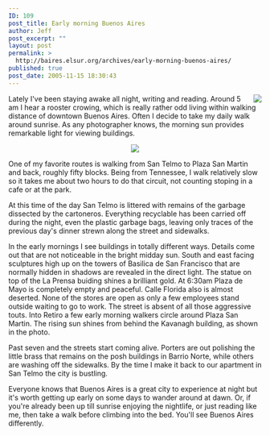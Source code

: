 ```yaml
---
ID: 109
post_title: Early morning Buenos Aires
author: Jeff
post_excerpt: ""
layout: post
permalink: >
  http://baires.elsur.org/archives/early-morning-buenos-aires/
published: true
post_date: 2005-11-15 18:30:43
---
```

<a href="http://photos.elsur.org/kavanagh-building"><img src="http://photos.elsur.org/archives/thumb-kavanagh.jpg" border="0" align="right"/></a>Lately I've been staying awake all night, writing and reading. Around 5 am I hear a rooster crowing, which is really rather odd living within walking distance of downtown Buenos Aires. Often I decide to take my daily walk around sunrise. As any photographer knows, the morning sun provides remarkable light for viewing buildings.

<center>
<a href="http://picasaweb.google.es/iamjeffbarry/BuenosAires/photo#5152469093845246530"><img src="https://lh3.googleusercontent.com/RqjAT4-mZki8OJtvfp1z2UhoJfpyrVOPAtl1ayxNpeKoO27s3ThnoDz3Lyy0i-Gfolfr8Sa60AYeABgxvmaFEmPXHx6HwUIFzmlnIoNZu16cdmAtJoJv4t-wXDLRBduTNDLoov2xLVuRu12vRTL_e2ZRUFi4MKjS24RJB_w1L54N93mr0P2Vx2oGgoc03MPQ-3htkAO7iN-gI_9J0pnq-KhROFcfUQwYPZ8awOkGqOp84-M8oig7JKfoK_X1okjaVz-b6owFIfHfNudsEQKsPF3B4E0kZz7gfT6OolWedYMQmSW-vVTo89DEfBMfPJc0AdMZ4F24Ap_ARkzUYo0TUOiZELABbo5Rx4gjD4s6KMQpxERu8pfYbMejrQIsypajFnGbxfPx9rkJTO3RXst5JllxpMdKKom3xNVOpXc38h3wkgbBv1VYdTlRJOA23jKzHbKmGdiug30D7C39YQWmEbeuUmKx7MHtPjPN-4dQYyBPbQ3YQgfh5Xch3qvfc5Z8Z7T2uTYGGNQlCh1tlbA4aJO-Xh-71UkzTlI8MSNXKq0zt2i1aNl2CQ352iuDfJekjhyP=w768-h576-no" /></a>
</center>


One of my favorite routes is walking from San Telmo to Plaza San Martin and back, roughly fifty blocks. Being from Tennessee, I walk relatively slow so it takes me about two hours to do that circuit, not counting stoping in a cafe or at the park. 

At this time of the day San Telmo is littered with remains of the garbage dissected by the cartoneros. Everything recyclable has been carried off during the night, even the plastic garbage bags, leaving only traces of the previous day's dinner strewn along the street and sidewalks. 

In the early mornings I see buildings in totally different ways. Details come out that are not noticeable in the bright midday sun. South and east facing sculptures high up on the towers of Basilica de San Francisco that are normally hidden in shadows are revealed in the direct light. The statue on top of the La Prensa buiding shines a brilliant gold. At 6:30am Plaza de Mayo is completely empty and peaceful. Calle Florida also is almost deserted. None of the stores are open as only a few employees stand outside waiting to go to work. The street is absent of all those aggressive touts. Into Retiro a few early morning walkers circle around Plaza San Martin. The rising sun shines from behind the Kavanagh building, as shown in the photo.

Past seven and the streets start coming alive. Porters are out polishing the little brass that remains on the posh buildings in Barrio Norte, while others are washing off the sidewalks. By the time I make it back to our apartment in San Telmo the city is bustling.

Everyone knows that Buenos Aires is a great city to experience at night but it's worth getting up early on some days to wander around at dawn. Or, if you're already been up till sunrise enjoying the nightlife, or just reading like me, then take a walk before climbing into the bed. You'll see Buenos Aires differently.